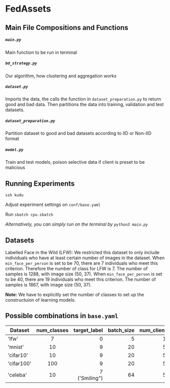 # FedAssets

## Main File Compositions and Functions

##### `main.py`
Main function to be run in terminal

##### `bd_strategy.py`
Our algorithm, how clustering and aggregation works

##### `dataset.py`
Imports the data, the calls the function in `dataset_preparation.py` to return good and bad data. Then partitions the data into training, validation and test datasets.

##### `dataset_preparation.py`
Partition dataset to good and bad datasets according to IID or Non-IID format

##### `model.py`
Train and test models, poison selective data if client is preset to be malicious

## Running Experiments
`ssh kudu` 

Adjust experiment settings on `conf/base.yaml`

Run `sbatch cpu.sbatch`

*Alternatively, you can simply run on the terminal by `python3 main.py`*

## Datasets
Labelled Face in the Wild (LFW): We restricted this dataset to only include individuals who have at least certain number of images in the dataset. When `min_face_per_person` is set to be 70, there are 7 individuals who meet this criterion. Therefore the number of class for LFW is 7. The number of samples is 1288, with image size (50, 37). When `min_face_per_person` is set to be 40, there are 19 individuals who meet this criterion. The number of samples is 1867, with image size (50, 37).


**Note:** We have to explicitly set the number of classes to set up the constructuion of learning models.

## Possible combinations in `base.yaml`

| Dataset | num_classes | target_label | batch_size | num_clients | num_clients_per_round_fit |
| ------- |:-------:| -------:| -------:| -------:| -------:|
| 'lfw'      | 7 | 0 | 5 | 10 | 10 |
| 'mnist'   | 10 | 9 | 20 | 50 | 15 |
| 'cifar10' | 10 | 9 | 20 | 50 | 15 |
| 'cifar100' | 100 | 9 | 20 | 50 | 15 |
| 'celeba' | 10 | 7 ('Smiling") | 64 | 50 | 15 |


